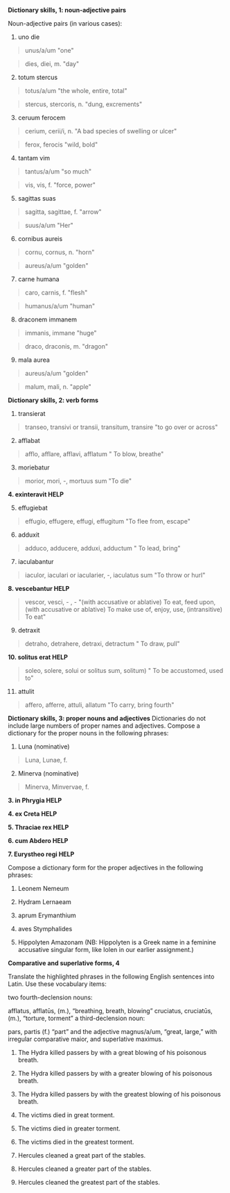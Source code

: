 **Dictionary skills, 1: noun-adjective pairs**

Noun-adjective pairs (in various cases):

1. uno die

> unus/a/um "one"

> dies, diei, m. "day"

2. totum stercus

> totus/a/um "the whole, entire, total"
 
> stercus, stercoris, n. "dung, excrements"

3. ceruum ferocem

> cerium, cerii/i, n. "A bad species of swelling or ulcer"

> ferox, ferocis "wild, bold"

4. tantam vim

> tantus/a/um "so much"

> vis, vis, f. "force, power"

5. sagittas suas

> sagitta, sagittae, f. "arrow"

> suus/a/um "Her"

6. cornibus aureis

> cornu, cornus, n. "horn"

> aureus/a/um "golden"

7. carne humana

> caro, carnis, f. "flesh"
 
> humanus/a/um "human"

8. draconem immanem

> immanis, immane "huge"

> draco, draconis, m. "dragon"

9. mala aurea

> aureus/a/um "golden"

> malum, mali, n. "apple"

**Dictionary skills, 2: verb forms**

1. transierat

> transeo, transivi or transii, transitum, transire "to go over or across"

2. afflabat

> afflo, afflare, afflavi, afflatum " To blow, breathe"

3. moriebatur

> morior, mori, -, mortuus sum "To die"

**4. exinteravit HELP**

> 

5. effugiebat

> effugio, effugere, effugi, effugitum "To flee from, escape"

6. adduxit

> adduco, adducere, adduxi, adductum " To lead, bring"

7. iaculabantur

> iaculor, iaculari or iacularier, -, iaculatus sum "To throw or hurl"

**8. vescebantur HELP**

> vescor, vesci, - , - "(with accusative or ablative) To eat, feed upon, (with accusative or ablative) To make use of, enjoy, use, (intransitive) To eat"

9. detraxit

> detraho, detrahere, detraxi, detractum " To draw, pull"

**10. solitus erat HELP**

> soleo, solere, solui or solitus sum, solitum) " To be accustomed, used to"

11. attulit

> affero, afferre, attuli, allatum "To carry, bring fourth"

**Dictionary skills, 3: proper nouns and adjectives**
Dictionaries do not include large numbers of proper names and adjectives. Compose a dictionary for the proper nouns in the following phrases:

1. Luna (nominative)

> Luna, Lunae, f.

2. Minerva (nominative)

> Minerva, Minvervae, f.

**3. in Phrygia HELP**

> 

**4. ex Creta HELP**

> 

**5. Thraciae rex HELP**

> 

**6. cum Abdero HELP**

> 

**7. Eurystheo regi HELP**

> 

Compose a dictionary form for the proper adjectives in the following phrases:

1. Leonem Nemeum

> 

2. Hydram Lernaeam

>

3. aprum Erymanthium

>

4. aves Stymphalides

>

5. Hippolyten Amazonam (NB: Hippolyten is a Greek name in a feminine accusative singular form, like Iolen in our earlier assignment.)

>

**Comparative and superlative forms, 4**

Translate the highlighted phrases in the following English sentences into Latin. Use these vocabulary items:

two fourth-declension nouns:

afflatus, afflatūs, (m.), “breathing, breath, blowing”
cruciatus, cruciatūs, (m.), “torture, torment”
a third-declension noun:

pars, partis (f.) “part”
and the adjective magnus/a/um, “great, large,” with irregular comparative maior, and superlative maximus.

1. The Hydra killed passers by with a great blowing of his poisonous breath.

>

2. The Hydra killed passers by with a greater blowing of his poisonous breath.

>

3. The Hydra killed passers by with the greatest blowing of his poisonous breath.

>

4. The victims died in great torment.

>

5. The victims died in greater torment.

>

6. The victims died in the greatest torment.

>

7. Hercules cleaned a great part of the stables.

>

8. Hercules cleaned a greater part of the stables.

>

9. Hercules cleaned the greatest part of the stables.

>
